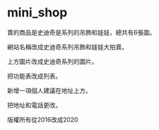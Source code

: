 # mini_shop
賣的商品是史迪奇是系列的吊飾和娃娃，總共有6張圖。
<p>網站名稱改成史迪奇系列吊飾和娃娃大拍賣。</p>
<p>上方圖片改成史迪奇系列的圖片。</>
<p>把功能表改成列表。</p>
新增一項個人建議在地址上方。
<p>把地址和電話更改。</p>
版權所有從2016改成2020
<p></p>
